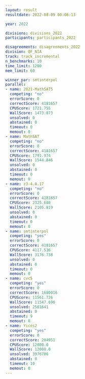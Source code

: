 ```yaml
---
layout: result
resultdate: 2022-08-09 00:06:13

year: 2022

divisions: divisions_2022
participants: participants_2022

disagreements: disagreements_2022
division: QF_NIA
track: track_incremental
n_benchmarks: 10
time_limit: 1200
mem_limit: 60

winner_par: smtinterpol
parallel:
- name: 2021-MathSAT5
  competing: "no"
  errorScore: 0
  correctScore: 4181657
  CPUScore: 1721.755
  WallScore: 1473.873
  unsolved: 0
  abstained: 0
  timeout: 0
  memout: 0
- name: MathSAT
  competing: "no"
  errorScore: 0
  correctScore: 4181657
  CPUScore: 1791.974
  WallScore: 1544.846
  unsolved: 0
  abstained: 0
  timeout: 0
  memout: 0
- name: z3-4.8.17
  competing: "no"
  errorScore: 0
  correctScore: 4181657
  CPUScore: 2325.688
  WallScore: 2105.819
  unsolved: 0
  abstained: 0
  timeout: 0
  memout: 0
- name: smtinterpol
  competing: "yes"
  errorScore: 0
  correctScore: 4181657
  CPUScore: 4117.536
  WallScore: 3176.738
  unsolved: 0
  abstained: 0
  timeout: 0
  memout: 0
- name: cvc5
  competing: "yes"
  errorScore: 0
  correctScore: 1680016
  CPUScore: 11561.726
  WallScore: 11547.696
  unsolved: 2501641
  abstained: 0
  timeout: 9
  memout: 0
- name: Yices2
  competing: "yes"
  errorScore: 0
  correctScore: 204951
  CPUScore: 12000.0
  WallScore: 12000.0
  unsolved: 3976706
  abstained: 0
  timeout: 10
  memout: 0
---
```

